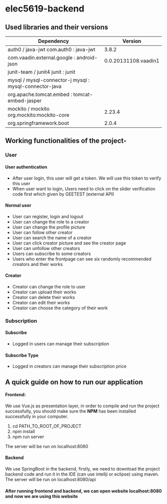 # elec5619-backend

## Used libraries and their versions

| Dependency                                             | Version              |
| ------------------------------------------------------ | -------------------- |
| auth0 / java-jwt com.auth0 : java-jwt                  | 3.8.2                |
| com.vaadin.external.google : android-json              | 0.0.20131108.vaadin1 |
| junit-team / junit4 junit : junit                      |                      |
| mysql / mysql-connector-j mysql : mysql-connector-java |                      |
| org.apache.tomcat.embed : tomcat-embed-jasper          |                      |
| mockito / mockito org.mockito:mockito-core             | 2.23.4               |
| org.springframework.boot                               | 2.0.4                |


## Working functionalities of the project-

### User
#### User authentication
- After user login, this user will get a token. We will use this token to verify this user
- When user want to login, Users need to click on the slider verification code first which given by GEETEST (external API)


#### Normal user
- User can register, login and logout
- User can change the role to a creator
- User can change the profile picture
- User can follow other creator
- User can search the name of a creator
- User can click creator picture and see the creator page
- User can unfollow other creators
- Users can subscribe to some creators
- Users who enter the frontpage can see six randomly recommended creators and their works


#### Creator
- Creator can change the role to user
- Creator can upload their works
- Creator can delete their works
- Creator can edit their works
- Creator can choose the category of their work

### Subscription

#### Subscribe
- Logged in users can manage their subscription

#### Subscribe Type
- Logged in creators can manage their subscription price



## A quick guide on how to run our application
#### Frontend:
We use Vue.js as presentation layer, in order to compile and run the project successfully, you should make sure the **NPM** has been installed successfully in your computer.

1. cd PATH_TO_ROOT_OF_PROJECT
2. npm install
3. npm run server

The server will be run on localhost:8080

#### Backend
We use SpringBoot in the backend, firstly, we need to download the project backend code and run it in the IDE (can use intellji or eclipse) using maven. The server will be run on localhost:8080/api

#### After running frontend and backend, we can open website localhost:8080 and now we are using this website

